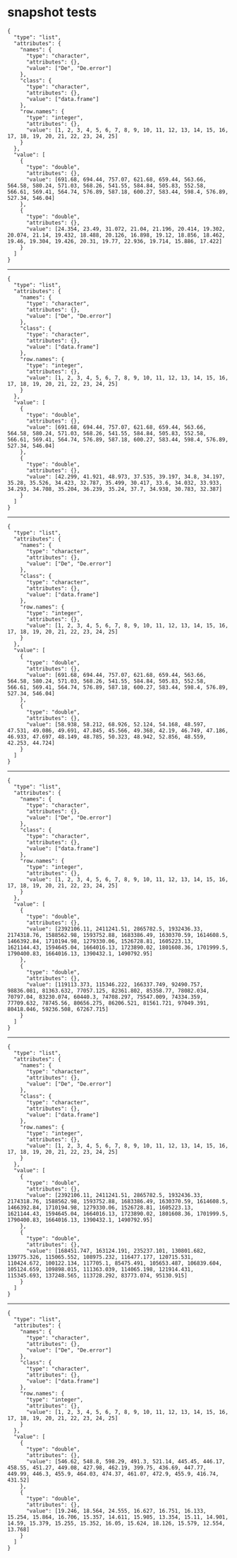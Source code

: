 # snapshot tests

    {
      "type": "list",
      "attributes": {
        "names": {
          "type": "character",
          "attributes": {},
          "value": ["De", "De.error"]
        },
        "class": {
          "type": "character",
          "attributes": {},
          "value": ["data.frame"]
        },
        "row.names": {
          "type": "integer",
          "attributes": {},
          "value": [1, 2, 3, 4, 5, 6, 7, 8, 9, 10, 11, 12, 13, 14, 15, 16, 17, 18, 19, 20, 21, 22, 23, 24, 25]
        }
      },
      "value": [
        {
          "type": "double",
          "attributes": {},
          "value": [691.68, 694.44, 757.07, 621.68, 659.44, 563.66, 564.58, 580.24, 571.03, 568.26, 541.55, 584.84, 505.83, 552.58, 566.61, 569.41, 564.74, 576.89, 587.18, 600.27, 583.44, 598.4, 576.89, 527.34, 546.04]
        },
        {
          "type": "double",
          "attributes": {},
          "value": [24.354, 23.49, 31.072, 21.04, 21.196, 20.414, 19.302, 20.074, 21.14, 19.432, 18.488, 20.126, 16.898, 19.12, 18.856, 18.462, 19.46, 19.304, 19.426, 20.31, 19.77, 22.936, 19.714, 15.886, 17.422]
        }
      ]
    }

---

    {
      "type": "list",
      "attributes": {
        "names": {
          "type": "character",
          "attributes": {},
          "value": ["De", "De.error"]
        },
        "class": {
          "type": "character",
          "attributes": {},
          "value": ["data.frame"]
        },
        "row.names": {
          "type": "integer",
          "attributes": {},
          "value": [1, 2, 3, 4, 5, 6, 7, 8, 9, 10, 11, 12, 13, 14, 15, 16, 17, 18, 19, 20, 21, 22, 23, 24, 25]
        }
      },
      "value": [
        {
          "type": "double",
          "attributes": {},
          "value": [691.68, 694.44, 757.07, 621.68, 659.44, 563.66, 564.58, 580.24, 571.03, 568.26, 541.55, 584.84, 505.83, 552.58, 566.61, 569.41, 564.74, 576.89, 587.18, 600.27, 583.44, 598.4, 576.89, 527.34, 546.04]
        },
        {
          "type": "double",
          "attributes": {},
          "value": [42.299, 41.921, 48.973, 37.535, 39.197, 34.8, 34.197, 35.28, 35.526, 34.423, 32.787, 35.499, 30.417, 33.6, 34.032, 33.933, 34.293, 34.708, 35.204, 36.239, 35.24, 37.7, 34.938, 30.783, 32.387]
        }
      ]
    }

---

    {
      "type": "list",
      "attributes": {
        "names": {
          "type": "character",
          "attributes": {},
          "value": ["De", "De.error"]
        },
        "class": {
          "type": "character",
          "attributes": {},
          "value": ["data.frame"]
        },
        "row.names": {
          "type": "integer",
          "attributes": {},
          "value": [1, 2, 3, 4, 5, 6, 7, 8, 9, 10, 11, 12, 13, 14, 15, 16, 17, 18, 19, 20, 21, 22, 23, 24, 25]
        }
      },
      "value": [
        {
          "type": "double",
          "attributes": {},
          "value": [691.68, 694.44, 757.07, 621.68, 659.44, 563.66, 564.58, 580.24, 571.03, 568.26, 541.55, 584.84, 505.83, 552.58, 566.61, 569.41, 564.74, 576.89, 587.18, 600.27, 583.44, 598.4, 576.89, 527.34, 546.04]
        },
        {
          "type": "double",
          "attributes": {},
          "value": [58.938, 58.212, 68.926, 52.124, 54.168, 48.597, 47.531, 49.086, 49.691, 47.845, 45.566, 49.368, 42.19, 46.749, 47.186, 46.933, 47.697, 48.149, 48.785, 50.323, 48.942, 52.856, 48.559, 42.253, 44.724]
        }
      ]
    }

---

    {
      "type": "list",
      "attributes": {
        "names": {
          "type": "character",
          "attributes": {},
          "value": ["De", "De.error"]
        },
        "class": {
          "type": "character",
          "attributes": {},
          "value": ["data.frame"]
        },
        "row.names": {
          "type": "integer",
          "attributes": {},
          "value": [1, 2, 3, 4, 5, 6, 7, 8, 9, 10, 11, 12, 13, 14, 15, 16, 17, 18, 19, 20, 21, 22, 23, 24, 25]
        }
      },
      "value": [
        {
          "type": "double",
          "attributes": {},
          "value": [2392106.11, 2411241.51, 2865782.5, 1932436.33, 2174318.76, 1588562.98, 1593752.88, 1683386.49, 1630370.59, 1614608.5, 1466392.84, 1710194.98, 1279330.06, 1526728.81, 1605223.13, 1621144.43, 1594645.04, 1664016.13, 1723890.02, 1801608.36, 1701999.5, 1790400.83, 1664016.13, 1390432.1, 1490792.95]
        },
        {
          "type": "double",
          "attributes": {},
          "value": [119113.373, 115346.222, 166337.749, 92490.757, 98836.081, 81363.632, 77057.125, 82361.802, 85358.77, 78082.034, 70797.04, 83230.074, 60440.3, 74708.297, 75547.009, 74334.359, 77709.632, 78745.56, 80656.275, 86206.521, 81561.721, 97049.391, 80418.046, 59236.508, 67267.715]
        }
      ]
    }

---

    {
      "type": "list",
      "attributes": {
        "names": {
          "type": "character",
          "attributes": {},
          "value": ["De", "De.error"]
        },
        "class": {
          "type": "character",
          "attributes": {},
          "value": ["data.frame"]
        },
        "row.names": {
          "type": "integer",
          "attributes": {},
          "value": [1, 2, 3, 4, 5, 6, 7, 8, 9, 10, 11, 12, 13, 14, 15, 16, 17, 18, 19, 20, 21, 22, 23, 24, 25]
        }
      },
      "value": [
        {
          "type": "double",
          "attributes": {},
          "value": [2392106.11, 2411241.51, 2865782.5, 1932436.33, 2174318.76, 1588562.98, 1593752.88, 1683386.49, 1630370.59, 1614608.5, 1466392.84, 1710194.98, 1279330.06, 1526728.81, 1605223.13, 1621144.43, 1594645.04, 1664016.13, 1723890.02, 1801608.36, 1701999.5, 1790400.83, 1664016.13, 1390432.1, 1490792.95]
        },
        {
          "type": "double",
          "attributes": {},
          "value": [168451.747, 163124.191, 235237.101, 130801.682, 139775.326, 115065.552, 108975.232, 116477.177, 120715.531, 110424.672, 100122.134, 117705.1, 85475.491, 105653.487, 106839.604, 105124.659, 109898.015, 111363.039, 114065.198, 121914.431, 115345.693, 137248.565, 113728.292, 83773.074, 95130.915]
        }
      ]
    }

---

    {
      "type": "list",
      "attributes": {
        "names": {
          "type": "character",
          "attributes": {},
          "value": ["De", "De.error"]
        },
        "class": {
          "type": "character",
          "attributes": {},
          "value": ["data.frame"]
        },
        "row.names": {
          "type": "integer",
          "attributes": {},
          "value": [1, 2, 3, 4, 5, 6, 7, 8, 9, 10, 11, 12, 13, 14, 15, 16, 17, 18, 19, 20, 21, 22, 23, 24, 25]
        }
      },
      "value": [
        {
          "type": "double",
          "attributes": {},
          "value": [546.62, 548.8, 598.29, 491.3, 521.14, 445.45, 446.17, 458.55, 451.27, 449.08, 427.98, 462.19, 399.75, 436.69, 447.77, 449.99, 446.3, 455.9, 464.03, 474.37, 461.07, 472.9, 455.9, 416.74, 431.52]
        },
        {
          "type": "double",
          "attributes": {},
          "value": [19.246, 18.564, 24.555, 16.627, 16.751, 16.133, 15.254, 15.864, 16.706, 15.357, 14.611, 15.905, 13.354, 15.11, 14.901, 14.59, 15.379, 15.255, 15.352, 16.05, 15.624, 18.126, 15.579, 12.554, 13.768]
        }
      ]
    }

